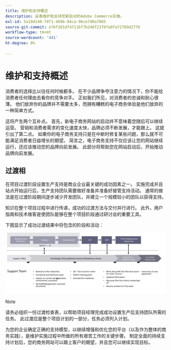 ```yaml
---
title: 维护和支持概述
description: 妥善维护和支持您新启动的Adobe Commerce实施。
exl-id: 5a104148-74f1-469b-84ca-9bce740a7865
source-git-commit: e76f101df47116f7b246f21f0fe0fa72769d2776
workflow-type: tm+mt
source-wordcount: '441'
ht-degree: 0%

---
```


# 维护和支持概述

消费者的选择比以往任何时候都多。 在不少品牌争夺注意力的情况下，你不能给消费者任何理由去看你的竞争对手。 正如我们所见，对消费者的忠诚和耐心很薄。 他们放弃你的品牌并不需要太多，而拥有糟糕的电子商务体验是他们放弃的一种简单方式。

这将产生两个互补点。 首先，新电子商务网站的启动并不意味着您随后可以继续运营。 营销和消费者需求的变化速度太快，品牌必须不断发展，才能跟上。 这就引出了第二点。 如果你的电子商务支持只是在中断时修复某些问题，那么就不可能满足消费者日益增长的期望。 简言之，电子商务支持不仅应该让您的网站继续运行，还应该推动您的品牌向前发展。 此部分将帮助您在网站启动后，开始推动品牌向前发展。

## 过渡相

在项目过渡阶段设置生产支持是商业企业最关键的成功因素之一。 实施完成并且站点开始运行后，生产支持团队需要做好准备并准备好接管支持活动。 通常的做法是在过渡阶段期间逐步减少开发团队，并建立一个规模较小的团队以获得支持。

知识在整个项目过程中进行传递，成功的过渡方法与交付并行进行。 此外，用户指南和技术维客是使团队能够在整个项目阶段通过研讨会的重要工具。

下图显示了成功过渡结果中将包含的阶段和活动：

![显示过渡过程各个阶段的图表](../../assets/playbooks/transition-diagram.svg)

>[!NOTE]
>
> 请务必组织一份过渡检查表，以帮助项目经理完成成功设置生产后支持团队所需的任务。 此过渡应是整个项目计划的一部分，任务必须列入计划。

为您的企业确定正确的支持模型，以继续增强和优化您的平台（以及作为整体的商务实践），是维护实施过程中所做的所有艰苦工作的关键步骤。 制定全面的持续支持计划后，您的商务网站可以跟上客户的期望，并且您可以继续实现目标。
